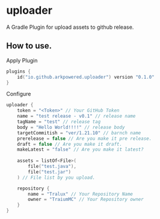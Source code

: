 # uploader

A Gradle Plugin for upload assets to github release.

## How to use.

Apply Plugin

```kotlin
plugins {
	id("io.github.arkpowered.uploader") version "0.1.0"
}
```

Configure

```kotlin
uploader {
    token = "<Token>" // Your GitHub Token
    name = "test release - v0.1" // release name
    tagName = "test" // release tag
    body = "Hello World!!!!" // release body
    targetCommitish = "ver/1.21.10" // barnch name
    prerelease = false // Are you make it pre release.
    draft = false // Are you make it draft.
    makeLatest = "false" // Are you make it latest?
    
    assets = listOf<File>(
        file("test.java"),
        file("test.jar")
    ) // File list by you upload.

    repository {
        name = "Tralux" // Your Repository Name
        owner = "TraiumMC" // Your Repository owner
    }
}
```
